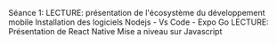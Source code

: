 Séance 1:
	LECTURE: présentation de l'écosystème du développement mobile
	Installation des logiciels Nodejs - Vs Code - Expo Go
	LECTURE: Présentation de React Native
	Mise a niveau sur Javascript
